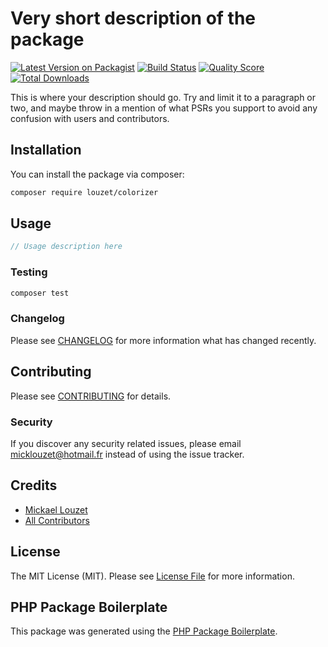 # Very short description of the package

[![Latest Version on Packagist](https://img.shields.io/packagist/v/louzet/colorizer.svg?style=flat-square)](https://packagist.org/packages/louzet/colorizer)
[![Build Status](https://img.shields.io/travis/louzet/colorizer/master.svg?style=flat-square)](https://travis-ci.org/louzet/colorizer)
[![Quality Score](https://img.shields.io/scrutinizer/g/louzet/colorizer.svg?style=flat-square)](https://scrutinizer-ci.com/g/louzet/colorizer)
[![Total Downloads](https://img.shields.io/packagist/dt/louzet/colorizer.svg?style=flat-square)](https://packagist.org/packages/louzet/colorizer)

This is where your description should go. Try and limit it to a paragraph or two, and maybe throw in a mention of what PSRs you support to avoid any confusion with users and contributors.

## Installation

You can install the package via composer:

```bash
composer require louzet/colorizer
```

## Usage

``` php
// Usage description here
```

### Testing

``` bash
composer test
```

### Changelog

Please see [CHANGELOG](CHANGELOG.md) for more information what has changed recently.

## Contributing

Please see [CONTRIBUTING](CONTRIBUTING.md) for details.

### Security

If you discover any security related issues, please email micklouzet@hotmail.fr instead of using the issue tracker.

## Credits

- [Mickael Louzet](https://github.com/louzet)
- [All Contributors](../../contributors)

## License

The MIT License (MIT). Please see [License File](LICENSE.md) for more information.

## PHP Package Boilerplate

This package was generated using the [PHP Package Boilerplate](https://laravelpackageboilerplate.com).